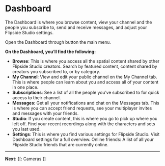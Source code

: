 # Dashboard

The Dashboard is where you browse content, view your channel and the people you subscribe to, send and receive messages, and adjust your Flipside Studio settings.

Open the Dashboard through button the main menu.

**On the Dashboard, you’ll find the following:**
* **Browse**:  This is where you access all the spatial content shared by other Flipside Studio creators.  Search by featured content, content shared by creators you subscribed to, or by category.
* **My Channel**: View and edit your public channel on the My Channel tab.  This is where people can learn about you and access all of your content in one place.
* **Subscriptions**: See a list of all the people you’ve subscribed to for quick access to their channel.
* **Messages**: Get all your notifications and chat on the Messages tab.  This is where you can accept friend requests, see your multiplayer invites and messages with your friends.
* **Studio**: If you create content, this is where you go to pick up where you left off.  Find your recent recordings along with the characters and sets you last used.
* **Settings**: This is where you find various settings for Flipside Studio.  Visit  Dashboard settings for a full overview.
Online friends:  A list of all your Flipside Studio friends that are currently online.

---

**Next:** [[: Cameras ]]

